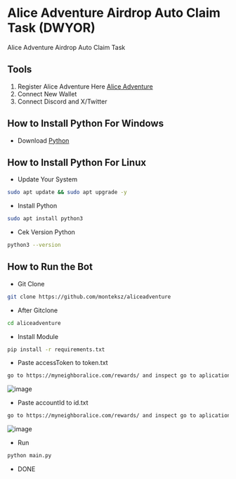 # Alice Adventure Airdrop Auto Claim Task (DWYOR)
Alice Adventure Airdrop Auto Claim Task
## Tools
1. Register Alice Adventure Here [Alice Adventure](https://myneighboralice.com/rewards/)
2. Connect New Wallet
3. Connect Discord and X/Twitter
## How to Install Python For Windows
- Download [Python](https://www.python.org/downloads/)
## How to Install Python For Linux
- Update Your System
```bash
sudo apt update && sudo apt upgrade -y
```
- Install Python
```bash
sudo apt install python3
```
- Cek Version Python
```bash
python3 --version
```
## How to Run the Bot
- Git Clone
```bash
git clone https://github.com/monteksz/aliceadventure
```
- After Gitclone
```bash
cd aliceadventure
```
- Install Module
```bash
pip install -r requirements.txt
```
- Paste accessToken to token.txt
```bash
go to https://myneighboralice.com/rewards/ and inspect go to aplication you can find accessToken
```
![image](https://github.com/user-attachments/assets/9b8fd060-f196-43e3-b853-9d1478379c7b)

- Paste accountId to id.txt
```bash
go to https://myneighboralice.com/rewards/ and inspect go to aplication you can find accountId
```
![image](https://github.com/user-attachments/assets/fdd61f1b-9aed-4e27-8f5f-0e15e344b9e3)

- Run
```bash
python main.py
```
- DONE

